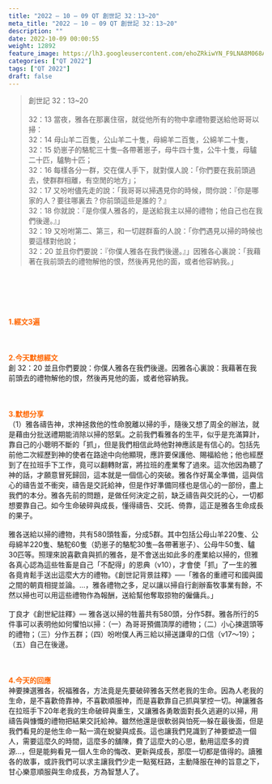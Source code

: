 ```yaml
---
title: "2022 – 10 – 09 QT 創世記 32：13~20"
meta_title: "2022 – 10 – 09 QT 創世記 32：13~20"
description: ""
date: 2022-10-09 00:00:55
weight: 12892
feature_image: https://lh3.googleusercontent.com/ehoZRkiwYN_F9LNA8M068AYxt73EavCZno-PD1cJRuf5BbSkQVUWr3gNEbt5kSs28Pb_Elg17kSrtf9ybWvojWoMV6I4tPM3vGRGDq6GkKkPdL2Gut4QAIw4-uykKUAtNiKgQKntvsU=w800
categories: ["QT 2022"]
tags: ["QT 2022"]
draft: false
---
```


<blockquote>創世記 32：13~20<br />
<br />
32：13 當夜，雅各在那裏住宿，就從他所有的物中拿禮物要送給他哥哥以掃：<br />
32：14 母山羊二百隻，公山羊二十隻，母綿羊二百隻，公綿羊二十隻，<br />
32：15 奶崽子的駱駝三十隻─各帶著崽子，母牛四十隻，公牛十隻，母驢二十匹，驢駒十匹；<br />
32：16 每樣各分一群，交在僕人手下，就對僕人說：「你們要在我前頭過去，使群群相離，有空閒的地方」；<br />
32：17 又吩咐儘先走的說：「我哥哥以掃遇見你的時候，問你說：『你是哪家的人？要往哪裏去？你前頭這些是誰的？』<br />
32：18 你就說：『是你僕人雅各的，是送給我主以掃的禮物；他自己也在我們後邊。』」<br />
32：19 又吩咐第二、第三，和一切趕群畜的人說：「你們遇見以掃的時候也要這樣對他說；<br />
32：20 並且你們要說：『你僕人雅各在我們後邊。』」因雅各心裏說：「我藉著在我前頭去的禮物解他的恨，然後再見他的面，或者他容納我。」</blockquote><br />
&nbsp;<br />
<br />
&nbsp;<br />
<br />
<span style="color: #ff6600;"><strong>1.經文3遍</strong></span><br />
<br />
&nbsp;<br />
<br />
<span style="color: #ff6600;"><strong>2.今天默想經文<br />
</strong></span>創 32：20 並且你們要說：你僕人雅各在我們後邊。因雅各心裏說：我藉著在我前頭去的禮物解他的恨，然後再見他的面，或者他容納我。<br />
<br />
&nbsp;<br />
<br />
<strong><span style="color: #ff6600;">3.默想分享<br />
</span></strong>（1）雅各禱告神，求神拯救他的性命脫離以掃的手，隨後又想了周全的辦法，就是藉由分批送禮期能消除以掃的怒氣。之前我們看雅各的生平，似乎是充滿算計，靠自己的小聰明不斷的「抓」，但是我們相信此時他對神應該是有信心的。包括先前他二次經歷到神的使者在路途中向他顯現，應許要保護他、賜福給他；他也經歷到了在拉班手下工作，竟可以翻轉財富，將拉班的產業奪了過來。這次他因為聽了神的話，才願意冒死歸回，這本就是一個信心的突破。雅各作好萬全準備，這與信心的禱告並不衝突，禱告是交託給神，但是作好準備同樣也是信心的一部份，盡上我們的本分。雅各先前的問題，是做任何決定之前，缺乏禱告與交託的心，一切都想要靠自己。如今生命破碎與成長，懂得禱告、交託、倚靠，這正是雅各生命成長的果子。<br />
<br />
雅各送給以掃的禮物，共有580頭牲畜，分成5群。其中包括公母山羊220隻、公母綿羊220隻、駱駝60隻（奶崽子的駱駝30隻─各帶著崽子）、公母牛50隻、驢30匹等。照理來說喜歡貪與抓的雅各，是不會送出如此多的產業給以掃的，但雅各真心認為這些牲畜是自己「不配得」的恩典（v10），才會使「抓」了一生的雅各竟肯鬆手送出這麼大方的禮物。《創世記背景註釋》──「雅各的重禮可和國與國之間的朝貢相提並論。…，雅各禮物之多，足以讓以掃自行創辦畜牧事業有餘，不然以掃也可以用這些禮物作為報酬，送給幫他奪取掠物的僱傭兵。」<br />
<br />
丁良才《創世紀註釋》— 雅各送以掃的牲蓄共有580頭，分作5群。雅各所行的5件事可以表明他如何懼怕以掃：（一）為哥哥預備頂厚的禮物；（二）小心揀選頭等的禮物；（三）分作五群；（四）吩咐僕人再三給以掃送謙卑的口信（v17～19）；（五）自己在後邊。<br />
<br />
&nbsp;<br />
<br />
<strong><span style="color: #ff6600;">4.今天的回應<br />
</span></strong>神要揀選雅各，祝福雅各，方法竟是先要破碎雅各天然老我的生命。因為人老我的生命，是不喜歡倚靠神，不喜歡順服神，而是喜歡靠自己抓與掌控一切。神讓雅各在拉班手下20年老我的生命破碎與重生，又讓雅各勇敢面對長久逃避的以掃，用禱告與慷慨的禮物把結果交託給神。雖然他還是很軟弱與怕死—躲在最後面，但是我們看見的是他生命一點一滴在蛻變與成長。這也讓我們見識到了神要塑造一個人，需要這麼久的時間，這麼多的舖陳，費了這麼大的心思，動用這麼多的資源…，但是能夠看見一個人生命的悔改、更新與成長，那麼一切都是值得的。讀雅各的故事，或許我們可以求主讓我們少走一點冤枉路，主動降服在神的旨意之下，甘心樂意順服與生命成長，方為智慧人了。<br />
<br />
&nbsp;<br />
<br />
&nbsp;
        